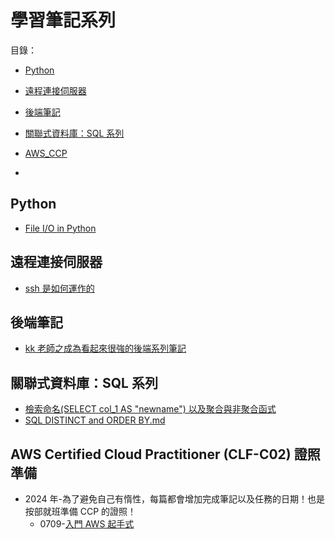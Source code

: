 # 學習筆記系列

目錄：

- [Python](#Python)
- [遠程連接伺服器](#遠程連接伺服器)
- [後端筆記](#後端筆記)
- [關聯式資料庫：SQL 系列](#關聯式資料庫：SQL系列)
- [AWS_CCP](#AWS_CCP)

- [](#)

## <a name="Python"></a>Python

- [File I/O in Python](https://gist.github.com/hsilan-sui/451aee683689345db719146c3bba01fa)

## <a name="遠程連接伺服器"></a>遠程連接伺服器

- [ssh 是如何運作的](https://gist.github.com/hsilan-sui/4ed468f968a05b5d27800f0fcfa6b78a)

## <a name="後端筆記"></a>後端筆記

- [kk 老師之成為看起來很強的後端系列筆記](https://gist.github.com/hsilan-sui/60ed703333151be638c2991160a4db93)

## <a name="關聯式資料庫：SQL系列"></a>關聯式資料庫：SQL 系列

- [檢索命名(SELECT col_1 AS "newname") 以及聚合與非聚合函式](https://gist.github.com/hsilan-sui/e79234027dedaaa50ef45a265d2a648c)
- [SQL DISTINCT and ORDER BY.md](https://gist.github.com/hsilan-sui/e6585da1450b312ff0d42d41c595ff25)

## <a name="AWS_CCP"></a>AWS Certified Cloud Practitioner (CLF-C02) 證照準備

- 2024 年-為了避免自己有惰性，每篇都會增加完成筆記以及任務的日期！也是按部就班準備 CCP 的證照！
  - 0709-[入門 AWS 起手式](https://gist.github.com/hsilan-sui/1e91d0158326a77a91113027e54a2951)
